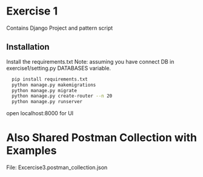 
# Exercise 1

Contains Django Project and pattern script


## Installation

Install the requirements.txt
Note: assuming you have connect DB in exercise1/setting.py DATABASES variable.
```bash
  pip install requirements.txt
  python manage.py makemigrations
  python manage.py migrate
  python manage.py create-router --n 20
  python manage.py runserver
```

open localhost:8000 for UI


# Also Shared Postman Collection with Examples

  File: Excercise3.postman_collection.json
